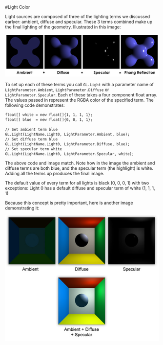 #Light Color

Light sources are composed of three of the lighting terms we discussed earlyer: ambient, diffuse and specular. These 3 terms combined make up the final lighting of the geometry. Illustrated in this image:

![PHONG](phong.png)

To set up each of these terms you call ```GL.Light``` with a parameter name of ```LightParameter.Ambient```, ```LightParameter.Diffuse``` or ```LightParameter.Specular```. Each of these takes a four component float array. The values passed in represent the RGBA color of the specified term. The following code demonstrates:

```
float[] white = new float[]{1, 1, 1, 1};
float[] blue  = new float[]{0, 0, 1, 1};

// Set ambient term blue
GL.Light(LightName.Light0, LightParameter.Ambient, blue);
// Set diffuse term blue
GL.Light(LightName.Light0, LightParameter.Diffuse, blue);
// Set specular term white
GL.Light(LightName.Light0, LightParameter.Specular, white);
```

The above code and image match. Note how in the image the ambient and diffuse terms are both blue, and the specular term (the highlight) is white. Adding all the terms up produces the final image.

The default value of every term for all lights is black (0, 0, 0, 1) with two exceptions: Light 0 has a default diffuse and specular term of white (1, 1, 1, 1)

Because this concept is pretty important, here is another image demonstrating it:

![ADS](ADS.jpg)